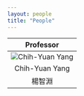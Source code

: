```yaml
---
layout: people
title: "People"
---
```



|Professor|
|:---:|
| ![Chih-Yuan Yang](http://yangchihyuan.github.io/assets/img/cyyang20241018.jpg)|
|Chih-Yuan Yang|
|楊智淵|